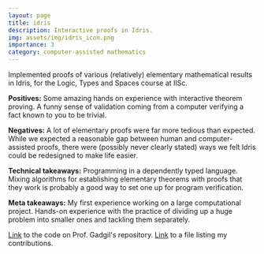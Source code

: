 ```yaml
---
layout: page
title: idris
description: Interactive proofs in Idris.
img: assets/img/idris_icon.png
importance: 3
category: computer-assisted mathematics
---
```


Implemented proofs of various (relatively) elementary mathematical results in Idris, for the Logic, Types and Spaces course at IISc.

**Positives:** Some amazing hands on experience with interactive theorem proving. A funny sense of validation coming from a computer verifying a fact known to you to be trivial.

**Negatives:** A lot of elementary proofs were far more tedious than expected. While we expected a reasonable gap between human and computer-assisted proofs, there were (possibly never clearly stated) ways we felt Idris could be redesigned to make life easier.

**Technical takeaways:** Programming in a dependently typed language. Mixing algorithms for establishing elementary theorems with proofs that they work is probably a good way to set one up for program verification. 

**Meta takeaways:** My first experience working on a large computational project. Hands-on experience with the practice of dividing up a huge problem into smaller ones and tackling them separately. 

[Link](https://github.com/siddhartha-gadgil/LTS2019/tree/master/Code) to the code on Prof. Gadgil's repository. [Link](https://github.com/siddhartha-gadgil/LTS2019/blob/master/_reports/chinmaya/chinmaya.md) to a file listing my contributions.

